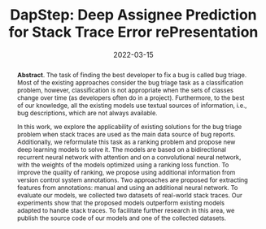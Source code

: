 ---
title: "DapStep: Deep Assignee Prediction for Stack Trace Error rePresentation"
authors: '<i>Denis Sushentsev, Aleksandr Khvorov, Roman Vasiliev, Yaroslav Golubev, and Timofey Bryksin</i>'
status: "accepted"
collection: publications
permalink: /publication/2022-03-15-dapstep
date: 2022-03-15
venue: "<b>SANER'22</b>"
pdf: 'https://arxiv.org/pdf/2201.05256.pdf'
data: 'https://github.com/Sushentsev/DapStep'
id: 'C14'
abstract: "<p><b>Abstract</b>. The task of finding the best developer to fix a bug is called bug triage. Most of the existing approaches consider the bug triage task as a classification problem, however, classification is not appropriate when the sets of classes change over time (as developers often do in a project). Furthermore, to the best of our knowledge, all the existing models use textual sources of information, i.e., bug descriptions, which are not always available.</p><p>In this work, we explore the applicability of existing solutions for the bug triage problem when stack traces are used as the main data source of bug reports. Additionally, we reformulate this task as a ranking problem and propose new deep learning models to solve it. The models are based on a bidirectional recurrent neural network with attention and on a convolutional neural network, with the weights of the models optimized using a ranking loss function. To improve the quality of ranking, we propose using additional information from version control system annotations. Two approaches are proposed for extracting features from annotations: manual and using an additional neural network. To evaluate our models, we collected two datasets of real-world stack traces. Our experiments show that the proposed models outperform existing models adapted to handle stack traces. To facilitate further research in this area, we publish the source code of our models and one of the collected datasets.</p>"
---